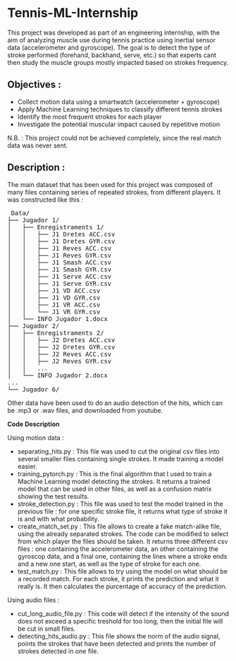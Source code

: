 # Tennis-ML-Internship

This project was developed as part of an engineering internship, with the aim of analyzing muscle use during tennis practice using inertial sensor data (accelerometer and gyroscope).
The goal is to detect the type of stroke performed (forehand, backhand, serve, etc.) so that experts cant then study the muscle groups mostly impacted based on strokes frequency.

## Objectives :

- Collect motion data using a smartwatch (accelerometer + gyroscope)
- Apply Machine Learning techniques to classify different tennis strokes
- Identify the most frequent strokes for each player
- Investigate the potential muscular impact caused by repetitive motion

N.B. : This project could not be achieved completely, since the real match data was never sent.

## Description :

The main dataset that has been used for this project was composed of many files containing series of repeated strokes, from different players.
It was constructed like this :

<pre> Data/
├── Jugador 1/
│   ├── Enregistraments 1/
│   │   ├── J1 Dretes ACC.csv
│   │   ├── J1 Dretes GYR.csv
│   │   ├── J1 Reves ACC.csv
│   │   ├── J1 Reves GYR.csv
│   │   ├── J1 Smash ACC.csv
│   │   ├── J1 Smash GYR.csv
│   │   ├── J1 Serve ACC.csv
│   │   ├── J1 Serve GYR.csv
│   │   ├── J1 VD ACC.csv
│   │   ├── J1 VD GYR.csv
│   │   ├── J1 VR ACC.csv
│   │   └── J1 VR GYR.csv
│   └── INFO Jugador 1.docx
├── Jugador 2/
│   ├── Enregistraments 2/
│   │   ├── J2 Dretes ACC.csv
│   │   ├── J2 Dretes GYR.csv
│   │   ├── J2 Reves ACC.csv
│   │   ├── J2 Reves GYR.csv
│   │   ...
│   └── INFO Jugador 2.docx
...
└── Jugador 6/ </pre>

Other data have been used to do an audio detection of the hits, which can be .mp3 or .wav files, and downloaded from youtube.

**Code Description**

Using motion data :

- separating_hits.py : This file was used to cut the original csv files into several smaller files containing single strokes. It made training a model easier.
- training_pytorch.py : This is the final algorithm that I used to train a Machine Learning model detecting the strokes. It returns a trained model that can be used in other files, as well as a confusion matrix showing the test results.
- stroke_detection.py : This file was used to test the model trained in the previous file : for one specific stroke file, it returns what type of stroke it is and with what probability.
- create_match_set.py : This file allows to create a fake match-alike file, using the already separated strokes. The code can be modified to select from which player the files should be taken. It returns three different csv files : one containing the accelerometer data, an other containing the gyroscop data, and a final one, containing the lines where a stroke ends and a new one start, as well as the type of stroke for each one.
- test_match.py : This file allows to try using the model on what should be a recorded match. For each stroke, it prints the prediction and what it really is. It then calculates the purcentage of accuracy of the prediction.


Using audio files :

- cut_long_audio_file.py : This code will detect if the intensity of the sound does not exceed a specific treshold for too long, then the initial file will be cut in small files.
- detecting_hits_audio.py : This file shows the norm of the audio signal, points the strokes that have been detected and prints the number of strokes detected in one file.





